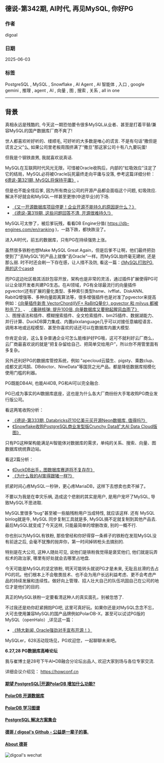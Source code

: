 ## 德说-第342期, AI时代, 再见MySQL, 你好PG    
                                            
### 作者                                            
digoal                                            
                                            
### 日期                                            
2025-06-03                                          
                                            
### 标签                                            
PostgreSQL , MySQL , Snowflake , AI Agent , AI 智能体 , 入口 , google gemini , 推理 , agent , AI , 向量 , 图 , 搜索 , 关系 , all in one     
                                            
----                                            
                                            
## 背景      
真相永远是残酷的, 今天这一期恐怕要令很多MySQL从业者、甚至是打着平替/兼容MySQL的国产数据库厂商不爽了!     
  
世人都喜欢听好听的、缕顺毛, 可好听的大多数是唯心的谎言. 不是有句话“撒但是谎言之父”么, 如果公司里老板周围挤满了“撒旦”那这家公司十有八九要玩蛋!     
  
但我是个钢铁直男, 我就喜欢说真话.     
  
MySQL在互联网时代风光无限，可惜被Oracle收购后，内部的“虹吸效应”注定了它的结局，MySQL必将被Oracle玩死最终走向平庸与没落, 参考这篇详细分析：[《德说-第321期, MySQL将保持平庸》](../202504/20250416_01.md)  。  
  
但是也不能全怪后爹, 因为所有商业公司的开源产品都会面临这个问题, 虹吸效应. 解决不好就会和MySQL一样甚至更惨(中途毕业)的下场.  
- [《又一开源数据库项目停更！企业开源不能持久的原因是什么？》](../202503/20250320_01.md)    
- [《德说-第319期, 这些问题回答不清, 开源很难持久!》](../202504/20250401_03.md)    
   
MySQL可太惨了，被后爹玩残，看看DB Engine分值( https://db-engines.com/en/ranking )，一路下跌，都快跌没了。  
  
进入AI时代，前五的数据库，只有PG在持续强势上涨。  
  
虽然很多铁粉也想Make MySQL Great Again，但是后爹不让啊，他们最终把劲使到了“去MySQL”的产品上就像“去Oracle”一样。而MySQL始终毫无建树, 还是那么弱.  时不时还会刷一下存在感，让人措不及防, 看这一篇：[《MySQL打败PG, 用的这个case》](../202504/20250415_01.md)    
  
而PG这边社区极其活跃包容开放，架构也是非常的灵活，通过插件扩展使得PG可以让全球开发者共建PG生态。在AI领域，PG有全球最流行的向量插件pgvector(还有扩展的量化类型、多种索引类型hsnw、ivfflat、DiskANN、RabitQ增强等、多种向量距离算法等，很多增强插件也是对准了pgvector来提高例如：[《向量插件新贵 VectorChord(IVF+ RaBitQ量化), pgvector 和 milvus 都被秒杀了》](../202504/20250427_02.md)  、 [《重磅核弹: 提升100倍, 向量数据库又要掀起腥风血雨了》](../202505/20250516_01.md)    
 .)、图搜语法和插件、模糊搜索插件、全文检索插件、bm25插件、数据湖能力、并行计算、DuckDB算力集成、内置plxxlanguage几乎可以对接任意编程语言、调用本地或远程模型、甚至你喜欢的话还可以在数据库内置大模型.    
  
你肯定会说，这么复杂普通企业可怎么能维护好PG哦，这可不就利好云厂商么，云厂商最喜欢说的就是“把复杂留给自己、把简单交给用户”，所以你不用管里面有多复杂。  
  
另外还利好PG的数据库管控系统，例如 "apecloud云猿生、pigsty、乘数clup、成都文武鸿鹄、DBdoctor、NineData"等国货之光产品。都是降低数据库规模化使用门槛的利器。  
  
PG既能DB4AI, 也能AI4DB, PG和AI可以完全融合.  
  
PG已成为事实的AI数据库底座，这也是为什么各大厂商纷纷大手笔收购PG商业发行版公司。  
  
看这两笔收购分析：  
- [《德说-第333期, Databricks花10亿美元买开源Neon数据库, 值得吗?》](../202505/20250506_01.md)    
- [《Snowflake收购PostgreSQL商业发型版Crunchy Data扩大AI Data Cloud版图》](https://mp.weixin.qq.com/s/92i_4TaoRRLEH9WBIbQwdg)  
   
只有PG这种架构能满足AI智能体对数据库的需求，单纯的关系、搜索、向量、图数据库统统靠边站。  
  
看这2篇分析：  
- [《DuckDB出手，图数据库赛道将不复存在》](../202505/20250526_01.md)  
- [《为什么我的AI笨得跟猪一样?》](../202504/20250414_04.md)  
  
抓紧时间心疼MySQL一秒钟，更心疼MariaDB，这样下去想卖也卖不掉了。  
  
不要以为我是在幸灾乐祸, 造成这个悲剧的其实是用户, 是用户宠坏了MySQL, 导致MySQL不思进取.  
  
MySQL里很多“bug"甚至被一些脑残粉用户当成特性, 就应该这样. 还有 MySQL binlog就是牛, MySQL 同步复制工具就是多, MySQL搞不定就复制到其他产品去. 最后MySQL就变成了今天这样, 只能最简单的增删改查, 别的一概不行.    
  
你也别以为MySQL有铁粉, 那些曾经和你好得穿一条裤子的铁粉在发现MySQL没有前途之后, 会毫不犹豫的抛弃你，第一时间掉转枪头去搞别的.        
  
特别是在大公司, 这种人随处可见, 说他们是铁粉我觉得是褒奖他们, 他们就是玩弄权术的政治家, 哪里有好处就会去哪里占地盘.    
  
今天可能是MySQL的坚定铁粉, 明天可能转头就说PG才是未来, 无耻且丝滑的去占PG的坑。他们根本上不会敬畏技术、也不会为用户长远利益考虑、更不会考虑产品的持续发展和连续性。做好向上管理、招人壮大自己的队伍巩固自己在公司的地位才是他们的目的.      
  
真正的MySQL铁粉一定要看清这种人的真实面孔，别被忽悠了.   
   
不过我还是劝你赶紧拥抱PG吧, 这里可真好玩。如果你还是对MySQL念念不忘，大可去使用兼容MySQL的国产品牌例如PolarDB-X，甚至可以试试PG版的MySQL（openHalo）,详见这一篇：  
- [《特大新闻, Oracle强劲对手宣布开源！》](https://mp.weixin.qq.com/s/bgPL0Xw4nDwrszgZNFbhtw)  
   
MySQLer，628活动现场见，PG欢迎您，一起聊聊未来吧。   
  
<b>6.27,28 PG数据库高峰论坛</b>  
  
我与崔博士是28号下午AI•DB融合分论坛出品人, 欢迎大家到场与各位专家交流.   
  
详细会议介绍见： https://howconf.cn   
    
  
#### [期望 PostgreSQL|开源PolarDB 增加什么功能?](https://github.com/digoal/blog/issues/76 "269ac3d1c492e938c0191101c7238216")
  
  
#### [PolarDB 开源数据库](https://openpolardb.com/home "57258f76c37864c6e6d23383d05714ea")
  
  
#### [PolarDB 学习图谱](https://www.aliyun.com/database/openpolardb/activity "8642f60e04ed0c814bf9cb9677976bd4")
  
  
#### [PostgreSQL 解决方案集合](../201706/20170601_02.md "40cff096e9ed7122c512b35d8561d9c8")
  
  
#### [德哥 / digoal's Github - 公益是一辈子的事.](https://github.com/digoal/blog/blob/master/README.md "22709685feb7cab07d30f30387f0a9ae")
  
  
#### [About 德哥](https://github.com/digoal/blog/blob/master/me/readme.md "a37735981e7704886ffd590565582dd0")
  
  
![digoal's wechat](../pic/digoal_weixin.jpg "f7ad92eeba24523fd47a6e1a0e691b59")
  
